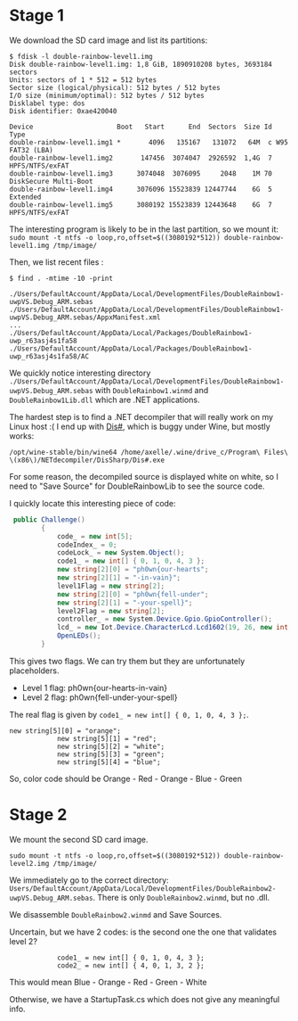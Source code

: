 # Stage 1

We download the SD card image and list its partitions:

```
$ fdisk -l double-rainbow-level1.img 
Disk double-rainbow-level1.img: 1,8 GiB, 1890910208 bytes, 3693184 sectors
Units: sectors of 1 * 512 = 512 bytes
Sector size (logical/physical): 512 bytes / 512 bytes
I/O size (minimum/optimal): 512 bytes / 512 bytes
Disklabel type: dos
Disk identifier: 0xae420040

Device                     Boot   Start      End  Sectors  Size Id Type
double-rainbow-level1.img1 *       4096   135167   131072   64M  c W95 FAT32 (LBA)
double-rainbow-level1.img2       147456  3074047  2926592  1,4G  7 HPFS/NTFS/exFAT
double-rainbow-level1.img3      3074048  3076095     2048    1M 70 DiskSecure Multi-Boot
double-rainbow-level1.img4      3076096 15523839 12447744    6G  5 Extended
double-rainbow-level1.img5      3080192 15523839 12443648    6G  7 HPFS/NTFS/exFAT
```

The interesting program is likely to be in the last partition, so we mount it:
`sudo mount -t ntfs -o loop,ro,offset=$((3080192*512)) double-rainbow-level1.img /tmp/image/`

Then, we list recent files : 

```
$ find . -mtime -10 -print

./Users/DefaultAccount/AppData/Local/DevelopmentFiles/DoubleRainbow1-uwpVS.Debug_ARM.sebas
./Users/DefaultAccount/AppData/Local/DevelopmentFiles/DoubleRainbow1-uwpVS.Debug_ARM.sebas/AppxManifest.xml
...
./Users/DefaultAccount/AppData/Local/Packages/DoubleRainbow1-uwp_r63asj4s1fa58
./Users/DefaultAccount/AppData/Local/Packages/DoubleRainbow1-uwp_r63asj4s1fa58/AC
```

We quickly notice interesting directory `./Users/DefaultAccount/AppData/Local/DevelopmentFiles/DoubleRainbow1-uwpVS.Debug_ARM.sebas` with `DoubleRainbow1.winmd` and `DoubleRainbow1Lib.dll` which are .NET applications.

The hardest step is to find a .NET decompiler that will really work on my Linux host :(
I end up with [Dis#](http://www.netdecompiler.com/), which is buggy under Wine, but mostly works:

`/opt/wine-stable/bin/wine64 /home/axelle/.wine/drive_c/Program\ Files\ \(x86\)/NETdecompiler/DisSharp/Dis#.exe`

For some reason, the decompiled source is displayed white on white, so I need to "Save Source" for DoubleRainbowLib to see the source code.

I quickly locate this interesting piece of code:

```c#
 public Challenge()
        {
            code_ = new int[5];
            codeIndex_ = 0;
            codeLock_ = new System.Object();
            code1_ = new int[] { 0, 1, 0, 4, 3 };
            new string[2][0] = "ph0wn{our-hearts";
            new string[2][1] = "-in-vain}";
            level1Flag = new string[2];
            new string[2][0] = "ph0wn{fell-under";
            new string[2][1] = "-your-spell}";
            level2Flag = new string[2];
            controller_ = new System.Device.Gpio.GpioController();
            lcd_ = new Iot.Device.CharacterLcd.Lcd1602(19, 26, new int[] { 25, 24, 23, 18 }, -1, 1.0F, -1, null);
            OpenLEDs();
        }
```

This gives two flags. We can try them but they are unfortunately placeholders.

- Level 1 flag: ph0wn{our-hearts-in-vain}
- Level 2 flag: ph0wn{fell-under-your-spell}

The real flag is given by `code1_ = new int[] { 0, 1, 0, 4, 3 };`.

```
new string[5][0] = "orange";
            new string[5][1] = "red";
            new string[5][2] = "white";
            new string[5][3] = "green";
            new string[5][4] = "blue";
```

So, color code should be Orange - Red - Orange - Blue - Green

# Stage 2

We mount the second SD card image.

`sudo mount -t ntfs -o loop,ro,offset=$((3080192*512)) double-rainbow-level2.img /tmp/image/`

We immediately go to the correct directory: `Users/DefaultAccount/AppData/Local/DevelopmentFiles/DoubleRainbow2-uwpVS.Debug_ARM.sebas`. There is only `DoubleRainbow2.winmd`, but no .dll.

We disassemble `DoubleRainbow2.winmd` and Save Sources.

Uncertain, but we have 2 codes: is the second one the one that validates level 2?

```
            code1_ = new int[] { 0, 1, 0, 4, 3 };
            code2_ = new int[] { 4, 0, 1, 3, 2 };
```

This would mean Blue - Orange - Red - Green - White

Otherwise, we have a StartupTask.cs which does not give any meaningful info.
